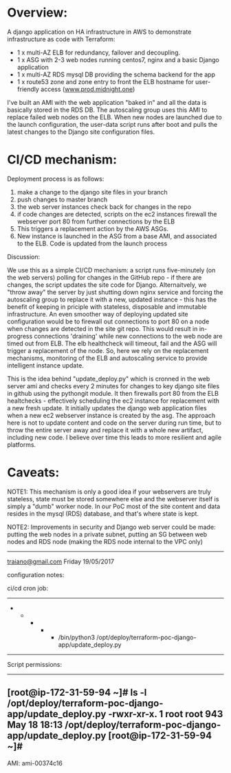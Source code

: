 Overview:
=========

A django application on HA infrastructure in AWS to demonstrate infrastructure as code with Terraform:

- 1 x multi-AZ ELB for redundancy, failover and decoupling.
- 1 x ASG with 2-3 web nodes running centos7, nginx and a basic Django application 
- 1 x multi-AZ RDS mysql DB providing the schema backend for the app
- 1 x route53 zone and zone entry to front the ELB hostname for user-friendly access (www.prod.midnight.one)

I've built an AMI with the web application "baked in" and all the data is basically stored in the RDS DB. 
The autoscaling group uses this AMI to replace failed web nodes on the ELB.
When new nodes are launched due to the launch configuration, the user-data script runs after boot and pulls the latest changes to the Django site configuration files. 

CI/CD mechanism:
================

Deployment process is as follows:

1) make a change to the django site files in your branch
2) push changes to master branch
3) the web server instances check back for changes in the repo
4) if code changes are detected, scripts on the ec2 instances firewall the webserver port 80 from further connections by the ELB
5) This triggers a replacement action by the AWS ASGs.
6) New instance is launched in the ASG from a base AMI, and associated to the ELB. Code is updated from the launch process


Discussion:

We use this as a simple CI/CD mechanism: a script runs five-minutely (on the web servers) polling for changes in the GitHub repo - if there are changes, the script updates the site code for Django. 
Alternaitvely, we "throw away" the server by just shutting down nginx service and forcing the autoscaling group to replace it with a new, updated instance - this has the benefit of keeping in priciple with stateless, disposable and immutable infrastructure. 
An even smoother way of deploying updated site configuration would be to firewall out connections to port 80 on a node when changes are detected in the site git repo.
This would result in in-progress connections 'draining' while new connections to the web node are timed out from ELB. 
The elb healthcheck will timeout, fail and the ASG will trigger a replacement of the node. So, here we rely on the replacement mechanisms, monitoring of the ELB and autoscaling service to provide intelligent instance update.

This is the idea behind  "update_deploy.py" which is cronned in the web server ami and checks every 2 minutes for changes to key django site files in github using the pythongit module. It then firewalls port 80 from the ELB healtchecks - effectively scheduling the ec2 instance for replacement with a new fresh update. It initially updates the django web application files when a new ec2 webserver instance is created by the asg. The approach here is not to update content and code on the server during run time, but to throw the entire server away and replace it with a whole new artifact, including new code. I believe over time this leads to more resilient and agile platforms.

Caveats:
========

NOTE1: This mechanism is only a good idea if your webservers are truly stateless, state must be stored somewhere else and the webserver itself is simply a "dumb" worker node. In our PoC most of the site content and data resides in the mysql (RDS) database, and that's where state is kept.

NOTE2: Improvements in security and Django web server could be made: putting the web nodes in a private subnet, putting an SG between web nodes and RDS node (making the RDS node internal to the VPC only) 

---
traiano@gmail.com
Friday 19/05/2017


configuration notes:


ci/cd cron job:

---
* * * * * /bin/python3 /opt/deploy/terraform-poc-django-app/update_deploy.py
---

Script permissions:

---
[root@ip-172-31-59-94 ~]# ls -l /opt/deploy/terraform-poc-django-app/update_deploy.py
-rwxr-xr-x. 1 root root 943 May 18 18:13 /opt/deploy/terraform-poc-django-app/update_deploy.py
[root@ip-172-31-59-94 ~]# 
---

AMI: ami-00374c16


